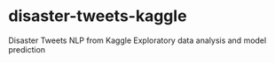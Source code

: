 # disaster-tweets-kaggle
Disaster Tweets NLP from Kaggle
Exploratory data analysis and model prediction
